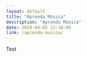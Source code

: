 ```yaml
---
layout: default
title: "Aprenda Música"
description: "Aprenda Música"
date: 2020-04-02 12:18:00
link: /aprenda-musica/
---
```


Test
